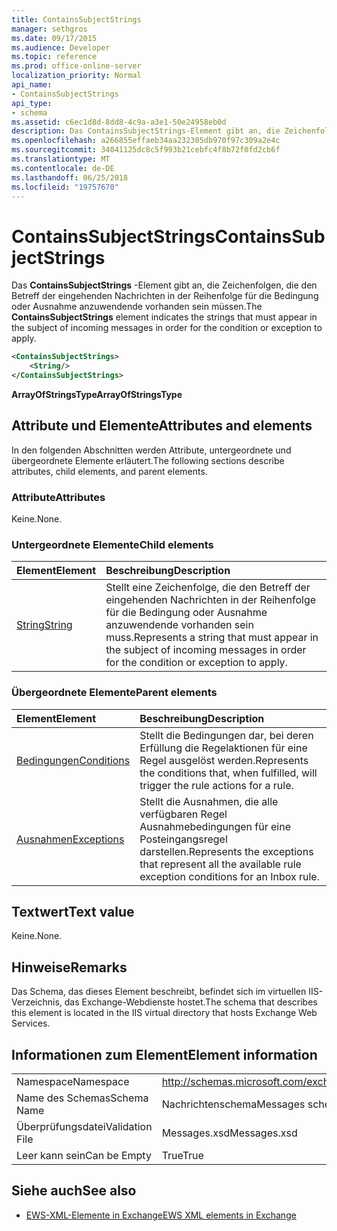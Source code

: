 ```yaml
---
title: ContainsSubjectStrings
manager: sethgros
ms.date: 09/17/2015
ms.audience: Developer
ms.topic: reference
ms.prod: office-online-server
localization_priority: Normal
api_name:
- ContainsSubjectStrings
api_type:
- schema
ms.assetid: c6ec1d8d-8dd8-4c9a-a3e1-50e24958eb0d
description: Das ContainsSubjectStrings-Element gibt an, die Zeichenfolgen, die den Betreff der eingehenden Nachrichten in der Reihenfolge für die Bedingung oder Ausnahme anzuwendende vorhanden sein müssen.
ms.openlocfilehash: a266855effaeb34aa232305db970f97c309a2e4c
ms.sourcegitcommit: 34041125dc8c5f993b21cebfc4f8b72f0fd2cb6f
ms.translationtype: MT
ms.contentlocale: de-DE
ms.lasthandoff: 06/25/2018
ms.locfileid: "19757670"
---
```

# <a name="containssubjectstrings"></a><span data-ttu-id="071d2-103">ContainsSubjectStrings</span><span class="sxs-lookup"><span data-stu-id="071d2-103">ContainsSubjectStrings</span></span>

<span data-ttu-id="071d2-104">Das **ContainsSubjectStrings** -Element gibt an, die Zeichenfolgen, die den Betreff der eingehenden Nachrichten in der Reihenfolge für die Bedingung oder Ausnahme anzuwendende vorhanden sein müssen.</span><span class="sxs-lookup"><span data-stu-id="071d2-104">The **ContainsSubjectStrings** element indicates the strings that must appear in the subject of incoming messages in order for the condition or exception to apply.</span></span> 
  
```XML
<ContainsSubjectStrings>
    <String/>
</ContainsSubjectStrings>
```

 <span data-ttu-id="071d2-105">**ArrayOfStringsType**</span><span class="sxs-lookup"><span data-stu-id="071d2-105">**ArrayOfStringsType**</span></span>
## <a name="attributes-and-elements"></a><span data-ttu-id="071d2-106">Attribute und Elemente</span><span class="sxs-lookup"><span data-stu-id="071d2-106">Attributes and elements</span></span>

<span data-ttu-id="071d2-107">In den folgenden Abschnitten werden Attribute, untergeordnete und übergeordnete Elemente erläutert.</span><span class="sxs-lookup"><span data-stu-id="071d2-107">The following sections describe attributes, child elements, and parent elements.</span></span>
  
### <a name="attributes"></a><span data-ttu-id="071d2-108">Attribute</span><span class="sxs-lookup"><span data-stu-id="071d2-108">Attributes</span></span>

<span data-ttu-id="071d2-109">Keine.</span><span class="sxs-lookup"><span data-stu-id="071d2-109">None.</span></span>
  
### <a name="child-elements"></a><span data-ttu-id="071d2-110">Untergeordnete Elemente</span><span class="sxs-lookup"><span data-stu-id="071d2-110">Child elements</span></span>

|<span data-ttu-id="071d2-111">**Element**</span><span class="sxs-lookup"><span data-stu-id="071d2-111">**Element**</span></span>|<span data-ttu-id="071d2-112">**Beschreibung**</span><span class="sxs-lookup"><span data-stu-id="071d2-112">**Description**</span></span>|
|:-----|:-----|
|[<span data-ttu-id="071d2-113">String</span><span class="sxs-lookup"><span data-stu-id="071d2-113">String</span></span>](string.md) <br/> |<span data-ttu-id="071d2-114">Stellt eine Zeichenfolge, die den Betreff der eingehenden Nachrichten in der Reihenfolge für die Bedingung oder Ausnahme anzuwendende vorhanden sein muss.</span><span class="sxs-lookup"><span data-stu-id="071d2-114">Represents a string that must appear in the subject of incoming messages in order for the condition or exception to apply.</span></span>  <br/> |
   
### <a name="parent-elements"></a><span data-ttu-id="071d2-115">Übergeordnete Elemente</span><span class="sxs-lookup"><span data-stu-id="071d2-115">Parent elements</span></span>

|<span data-ttu-id="071d2-116">**Element**</span><span class="sxs-lookup"><span data-stu-id="071d2-116">**Element**</span></span>|<span data-ttu-id="071d2-117">**Beschreibung**</span><span class="sxs-lookup"><span data-stu-id="071d2-117">**Description**</span></span>|
|:-----|:-----|
|[<span data-ttu-id="071d2-118">Bedingungen</span><span class="sxs-lookup"><span data-stu-id="071d2-118">Conditions</span></span>](conditions.md) <br/> |<span data-ttu-id="071d2-119">Stellt die Bedingungen dar, bei deren Erfüllung die Regelaktionen für eine Regel ausgelöst werden.</span><span class="sxs-lookup"><span data-stu-id="071d2-119">Represents the conditions that, when fulfilled, will trigger the rule actions for a rule.</span></span>  <br/> |
|[<span data-ttu-id="071d2-120">Ausnahmen</span><span class="sxs-lookup"><span data-stu-id="071d2-120">Exceptions</span></span>](exceptions.md) <br/> |<span data-ttu-id="071d2-121">Stellt die Ausnahmen, die alle verfügbaren Regel Ausnahmebedingungen für eine Posteingangsregel darstellen.</span><span class="sxs-lookup"><span data-stu-id="071d2-121">Represents the exceptions that represent all the available rule exception conditions for an Inbox rule.</span></span>  <br/> |
   
## <a name="text-value"></a><span data-ttu-id="071d2-122">Textwert</span><span class="sxs-lookup"><span data-stu-id="071d2-122">Text value</span></span>

<span data-ttu-id="071d2-123">Keine.</span><span class="sxs-lookup"><span data-stu-id="071d2-123">None.</span></span>
  
## <a name="remarks"></a><span data-ttu-id="071d2-124">Hinweise</span><span class="sxs-lookup"><span data-stu-id="071d2-124">Remarks</span></span>

<span data-ttu-id="071d2-125">Das Schema, das dieses Element beschreibt, befindet sich im virtuellen IIS-Verzeichnis, das Exchange-Webdienste hostet.</span><span class="sxs-lookup"><span data-stu-id="071d2-125">The schema that describes this element is located in the IIS virtual directory that hosts Exchange Web Services.</span></span>
  
## <a name="element-information"></a><span data-ttu-id="071d2-126">Informationen zum Element</span><span class="sxs-lookup"><span data-stu-id="071d2-126">Element information</span></span>

|||
|:-----|:-----|
|<span data-ttu-id="071d2-127">Namespace</span><span class="sxs-lookup"><span data-stu-id="071d2-127">Namespace</span></span>  <br/> |http://schemas.microsoft.com/exchange/services/2006/messages  <br/> |
|<span data-ttu-id="071d2-128">Name des Schemas</span><span class="sxs-lookup"><span data-stu-id="071d2-128">Schema Name</span></span>  <br/> |<span data-ttu-id="071d2-129">Nachrichtenschema</span><span class="sxs-lookup"><span data-stu-id="071d2-129">Messages schema</span></span>  <br/> |
|<span data-ttu-id="071d2-130">Überprüfungsdatei</span><span class="sxs-lookup"><span data-stu-id="071d2-130">Validation File</span></span>  <br/> |<span data-ttu-id="071d2-131">Messages.xsd</span><span class="sxs-lookup"><span data-stu-id="071d2-131">Messages.xsd</span></span>  <br/> |
|<span data-ttu-id="071d2-132">Leer kann sein</span><span class="sxs-lookup"><span data-stu-id="071d2-132">Can be Empty</span></span>  <br/> |<span data-ttu-id="071d2-133">True</span><span class="sxs-lookup"><span data-stu-id="071d2-133">True</span></span>  <br/> |
   
## <a name="see-also"></a><span data-ttu-id="071d2-134">Siehe auch</span><span class="sxs-lookup"><span data-stu-id="071d2-134">See also</span></span>



- [<span data-ttu-id="071d2-135">EWS-XML-Elemente in Exchange</span><span class="sxs-lookup"><span data-stu-id="071d2-135">EWS XML elements in Exchange</span></span>](ews-xml-elements-in-exchange.md)

